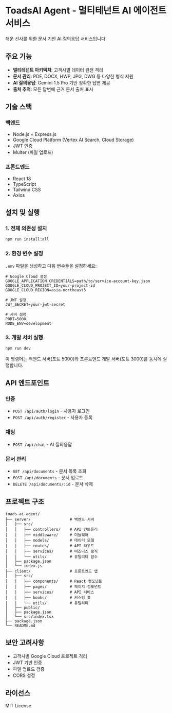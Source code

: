 # ToadsAI Agent - 멀티테넌트 AI 에이전트 서비스

해운 선사를 위한 문서 기반 AI 질의응답 서비스입니다.

## 주요 기능

- **멀티테넌트 아키텍처**: 고객사별 데이터 완전 격리
- **문서 관리**: PDF, DOCX, HWP, JPG, DWG 등 다양한 형식 지원
- **AI 질의응답**: Gemini 1.5 Pro 기반 정확한 답변 제공
- **출처 추적**: 모든 답변에 근거 문서 출처 표시

## 기술 스택

### 백엔드
- Node.js + Express.js
- Google Cloud Platform (Vertex AI Search, Cloud Storage)
- JWT 인증
- Multer (파일 업로드)

### 프론트엔드
- React 18
- TypeScript
- Tailwind CSS
- Axios

## 설치 및 실행

### 1. 전체 의존성 설치
```bash
npm run install:all
```

### 2. 환경 변수 설정
`.env` 파일을 생성하고 다음 변수들을 설정하세요:

```env
# Google Cloud 설정
GOOGLE_APPLICATION_CREDENTIALS=path/to/service-account-key.json
GOOGLE_CLOUD_PROJECT_ID=your-project-id
GOOGLE_CLOUD_REGION=asia-northeast3

# JWT 설정
JWT_SECRET=your-jwt-secret

# 서버 설정
PORT=5000
NODE_ENV=development
```

### 3. 개발 서버 실행
```bash
npm run dev
```

이 명령어는 백엔드 서버(포트 5000)와 프론트엔드 개발 서버(포트 3000)를 동시에 실행합니다.

## API 엔드포인트

### 인증
- `POST /api/auth/login` - 사용자 로그인
- `POST /api/auth/register` - 사용자 등록

### 채팅
- `POST /api/chat` - AI 질의응답

### 문서 관리
- `GET /api/documents` - 문서 목록 조회
- `POST /api/documents` - 문서 업로드
- `DELETE /api/documents/:id` - 문서 삭제

## 프로젝트 구조

```
toads-ai-agent/
├── server/                 # 백엔드 서버
│   ├── src/
│   │   ├── controllers/    # API 컨트롤러
│   │   ├── middleware/     # 미들웨어
│   │   ├── models/         # 데이터 모델
│   │   ├── routes/         # API 라우트
│   │   ├── services/       # 비즈니스 로직
│   │   └── utils/          # 유틸리티 함수
│   ├── package.json
│   └── index.js
├── client/                 # 프론트엔드 앱
│   ├── src/
│   │   ├── components/     # React 컴포넌트
│   │   ├── pages/          # 페이지 컴포넌트
│   │   ├── services/       # API 서비스
│   │   ├── hooks/          # 커스텀 훅
│   │   └── utils/          # 유틸리티
│   ├── public/
│   ├── package.json
│   └── src/index.tsx
├── package.json
└── README.md
```

## 보안 고려사항

- 고객사별 Google Cloud 프로젝트 격리
- JWT 기반 인증
- 파일 업로드 검증
- CORS 설정

## 라이선스

MIT License

